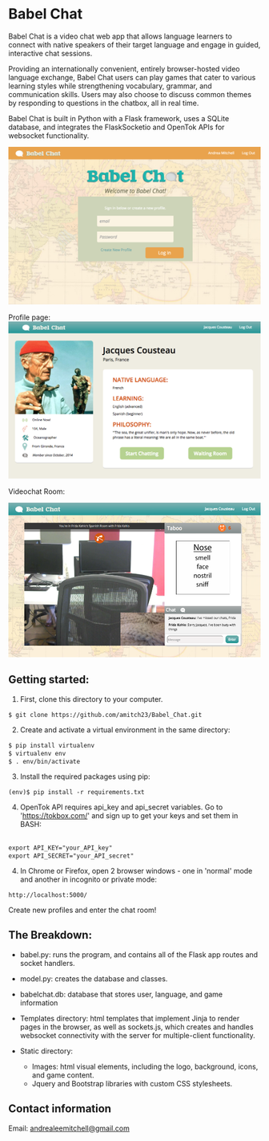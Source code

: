 Babel Chat
========
Babel Chat is a video chat web app that allows language learners to connect with native speakers of their target language and engage in guided, interactive chat sessions.

Providing an internationally convenient, entirely browser-hosted video language exchange, Babel Chat users can play games that cater to various learning styles while strengthening vocabulary, grammar, and communication skills. Users may also choose to discuss common themes by responding to questions in the chatbox, all in real time.

Babel Chat is built in Python with a Flask framework, uses a SQLite database, and integrates the FlaskSocketio and OpenTok APIs for websocket functionality.

![picture](https://github.com/amitch23/Babel_chat/blob/master/static/Babel_chat_index.png)

Profile page:
![picture](https://github.com/amitch23/Babel_chat/blob/master/static/jacques_prof.png)

Videochat Room:

![picture](https://github.com/amitch23/Babel_chat/blob/master/static/videochat3.png)


Getting started:
--------------------
1) First, clone this directory to your computer.

<pre><code>$ git clone https://github.com/amitch23/Babel_Chat.git</code></pre>

2) Create and activate a virtual environment in the same directory: 

<pre><code>$ pip install virtualenv
$ virtualenv env
$ . env/bin/activate 
</code></pre>

3) Install the required packages using pip:

<pre><code>(env)$ pip install -r requirements.txt
</code></pre>

4) OpenTok API requires api_key and api_secret variables. Go to 'https://tokbox.com/' and sign up to get your keys and set them in BASH:

<pre><code>
export API_KEY="your_API_key"
export API_SECRET="your_API_secret"
</pre></code>

4) In Chrome or Firefox, open 2 browser windows - one in 'normal' mode and another in incognito or private mode:

<pre><code>http://localhost:5000/</code></pre> 

Create new profiles and enter the chat room!



The Breakdown:
--------------------
-	babel.py: runs the program, and contains all of the Flask app routes and socket handlers.

-	model.py: creates the database and classes.

-	babelchat.db: database that stores user, language, and game information

- Templates directory: 
 html templates that implement Jinja to render pages in the browser, as well as sockets.js, which creates and handles websocket connectivity with the server for multiple-client functionality.


- Static directory:
  - Images: html visual elements, including the logo, background, icons, and game content.
  - Jquery and Bootstrap libraries with custom CSS stylesheets.
 


Contact information
------------------------
Email: andrealeemitchell@gmail.com
